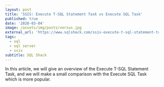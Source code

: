 ```yaml
---
layout: post
title: 'SSIS: Execute T-SQL Statement Task vs Execute SQL Task'
published: true
date: '2020-03-04'
image: /assets/img/posts/versus.jpg
external_url: 'https://www.sqlshack.com/ssis-execute-t-sql-statement-task-vs-execute-sql-task/'
tags:
  - sql
  - sql server
  - ssis
subtitle: SQL Shack
---
```

In this article, we will give an overview of the Execute T-SQL Statement Task, and we will make a small comparison with the Execute SQL Task which is more popular.
